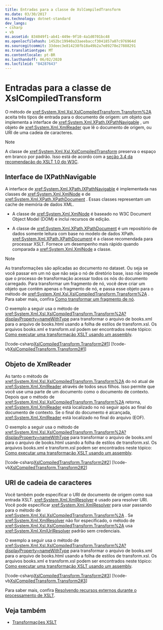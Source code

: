 ```yaml
---
title: Entradas para a classe de XslCompiledTransform
ms.date: 03/30/2017
ms.technology: dotnet-standard
dev_langs:
- csharp
- vb
ms.assetid: 834049f1-ab41-449e-9f10-4a1d0701bc48
ms.openlocfilehash: 1452bc19940a33aeebaccf3041857a07c976964d
ms.sourcegitcommit: 33deec3e814238fb18a49b2a7e89278e27888291
ms.translationtype: MT
ms.contentlocale: pt-BR
ms.lasthandoff: 06/02/2020
ms.locfileid: "84287643"
---
```

# <a name="inputs-to-the-xslcompiledtransform-class"></a>Entradas para a classe de XslCompiledTransform
O método de <xref:System.Xml.Xsl.XslCompiledTransform.Transform%2A> aceita três tipos de entrada para o documento de origem: um objeto que implementa a interface de <xref:System.Xml.XPath.IXPathNavigable> , um objeto de <xref:System.Xml.XmlReader> que lê o documento de origem, ou URI de uma cadeia de caracteres.  
  
> [!NOTE]
> A classe de <xref:System.Xml.Xsl.XslCompiledTransform> preserva o espaço em branco por padrão. Isso está de acordo com a [seção 3.4 da recomendação do XSLT 1.0 do W3C](https://www.w3.org/TR/xslt.html#strip).  
  
## <a name="ixpathnavigable-interface"></a>Interface de IXPathNavigable  
 A interface de <xref:System.Xml.XPath.IXPathNavigable> é implementada nas classes de <xref:System.Xml.XmlNode> e de <xref:System.Xml.XPath.XPathDocument> . Essas classes representam um cache de memória de dados XML.  
  
- A classe de <xref:System.Xml.XmlNode> é baseado no W3C Document Object Model (DOM) e inclui recursos de edição.  
  
- A classe de <xref:System.Xml.XPath.XPathDocument> é um repositório de dados somente leitura com base no modelo de dados XPath. <xref:System.Xml.XPath.XPathDocument> é a classe recomendada para processar XSLT. Fornece um desempenho mais rápido quando comparada a <xref:System.Xml.XmlNode> a classe.  
  
> [!NOTE]
> As transformações são aplicadas ao documento no dataset. Ou seja se você passar em um nó que não seja o nó de diretório base, isso não impede que o processo de transformação acessar todos os nós do documento carregado. Para transformar um fragmento de nó, você deve criar um objeto que contém apenas o fragmento de nó, e passa esse objeto para o método de <xref:System.Xml.Xsl.XslCompiledTransform.Transform%2A> . Para saber mais, confira [Como transformar um fragmento de nó](how-to-transform-a-node-fragment.md).  
  
 O exemplo a seguir usa o método de <xref:System.Xml.Xsl.XslCompiledTransform.Transform%2A?displayProperty=nameWithType> para transformar o arquivo de books.xml para o arquivo de books.html usando a folha de estilos de transform.xsl. Os arquivos books.xml e transform.xsl podem ser encontrados neste tópico: [Como executar uma transformação XSLT usando um assembly](how-to-perform-an-xslt-transformation-by-using-an-assembly.md).  
  
 [!code-csharp[XslCompiledTransform.Transform2#1](../../../../samples/snippets/csharp/VS_Snippets_Data/XslCompiledTransform.Transform2/CS/Program.cs#1)]
 [!code-vb[XslCompiledTransform.Transform2#1](../../../../samples/snippets/visualbasic/VS_Snippets_Data/XslCompiledTransform.Transform2/VB/Module1.vb#1)]  
  
## <a name="xmlreader-object"></a>Objeto de XmlReader  
 As tanto o método de <xref:System.Xml.Xsl.XslCompiledTransform.Transform%2A> do nó atual de <xref:System.Xml.XmlReader> através de todos seus filhos. Isso permite que você use uma parte de um documento como o documento de contexto. Depois que o método de <xref:System.Xml.Xsl.XslCompiledTransform.Transform%2A> retorna, <xref:System.Xml.XmlReader> está localizado no nó seguir após ao final do documento de contexto. Se o final do documento é alcançada, <xref:System.Xml.XmlReader> está localizado no final do arquivo (EOF).  
  
 O exemplo a seguir usa o método de <xref:System.Xml.Xsl.XslCompiledTransform.Transform%2A?displayProperty=nameWithType> para transformar o arquivo de books.xml para o arquivo de books.html usando a folha de estilos de transform.xsl. Os arquivos books.xml e transform.xsl podem ser encontrados neste tópico: [Como executar uma transformação XSLT usando um assembly](how-to-perform-an-xslt-transformation-by-using-an-assembly.md).  
  
 [!code-csharp[XslCompiledTransform.Transform2#2](../../../../samples/snippets/csharp/VS_Snippets_Data/XslCompiledTransform.Transform2/CS/Program.cs#2)]
 [!code-vb[XslCompiledTransform.Transform2#2](../../../../samples/snippets/visualbasic/VS_Snippets_Data/XslCompiledTransform.Transform2/VB/Module1.vb#2)]  
  
## <a name="string-uri"></a>URI de cadeia de caracteres  
 Você também pode especificar o URI de documento de origem como sua entrada XSLT. <xref:System.Xml.XmlResolver> é usado para resolver URI. Você pode especificar <xref:System.Xml.XmlResolver> para usar passando para o método de <xref:System.Xml.Xsl.XslCompiledTransform.Transform%2A> . Se <xref:System.Xml.XmlResolver> não for especificado, o método de <xref:System.Xml.Xsl.XslCompiledTransform.Transform%2A> usa <xref:System.Xml.XmlUrlResolver> padrão sem credenciais.  
  
 O exemplo a seguir usa o método de <xref:System.Xml.Xsl.XslCompiledTransform.Transform%2A?displayProperty=nameWithType> para transformar o arquivo de books.xml para o arquivo de books.html usando a folha de estilos de transform.xsl. Os arquivos books.xml e transform.xsl podem ser encontrados neste tópico: [Como executar uma transformação XSLT usando um assembly](how-to-perform-an-xslt-transformation-by-using-an-assembly.md).  
  
 [!code-csharp[XslCompiledTransform.Transform2#3](../../../../samples/snippets/csharp/VS_Snippets_Data/XslCompiledTransform.Transform2/CS/Program.cs#3)]
 [!code-vb[XslCompiledTransform.Transform2#3](../../../../samples/snippets/visualbasic/VS_Snippets_Data/XslCompiledTransform.Transform2/VB/Module1.vb#3)]  
  
 Para saber mais, confira [Resolvendo recursos externos durante o processamento de XSLT](resolving-external-resources-during-xslt-processing.md).  
  
## <a name="see-also"></a>Veja também

- [Transformações XSLT](xslt-transformations.md)
